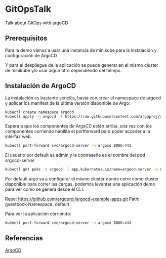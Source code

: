 # GitOpsTalk
Talk about GitOps with argoCD

## Prerequisitos

Para la demo vamos a usar una instancia de minikube para la instalación y configuración de ArgoCD

Y para el despliegue de la aplicación se puede generar en el mismo cluster de minikube y/o usar algun otro dependiendo del tiempo.

## Instalación de ArgoCD

La instalación es bastante sencilla, basta con crear el namespace de argocd y aplicar los manifest de la última versión disponible de Argo:

```sh
kubectl create namespace argocd
kubectl apply -n argocd -f https://raw.githubusercontent.com/argoproj/argo-cd/stable/manifests/install.yaml
```

Espera a que los componentes de ArgoCD estén arriba, una vez con los componentes corriendo habilita el portforward para poder acceder a la interfaz web.

```sh
kubectl port-forward svc/argocd-server -n argocd 8080:443
```

El usuario por default es admin y la contraseña es el nombre del pod argocd-server

```sh
kubectl get pods -n argocd -l app.kubernetes.io/name=argocd-server -o name | cut -d'/' -f 2
```

Por default argo va a configurar el mismo cluster donde corre como cluster disponible para correr las cargas, podemos levantar una aplicación demo para ver como se genera desde el CLI.

Repo:       https://github.com/argoproj/argocd-example-apps.git
Path:       guestbook
Namespace:  default

Para ver la aplicación corriendo:

```sh
kubectl port-forward svc/argocd-server -n argocd 8080:443
```


## Referencias

[ArgoCD](https://argoproj.github.io/argo-cd/)